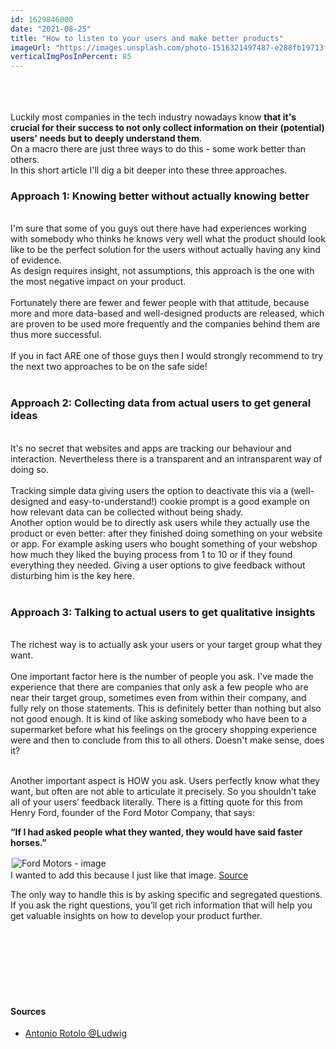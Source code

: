 ```yaml
---
id: 1629846000
date: "2021-08-25"
title: "How to listen to your users and make better products"
imageUrl: "https://images.unsplash.com/photo-1516321497487-e288fb19713f?ixid=MnwxMjA3fDB8MHxwaG90by1wYWdlfHx8fGVufDB8fHx8&ixlib=rb-1.2.1&auto=format&fit=crop&w=2100&q=80"
verticalImgPosInPercent: 85
---
```

<br />
<br />
<br />
Luckily most companies in the tech industry nowadays know <strong>that it's crucial for their success to not only collect information on their (potential) users' needs but to deeply understand them</strong>.
<br />
On a macro there are just three ways to do this - some work better than others.
<br />
In this short article I'll dig a bit deeper into these three approaches.

### Approach 1: Knowing better without actually knowing better
<br />
I'm sure that some of you guys out there have had experiences working with somebody who thinks he knows very well what the product should look like to be the perfect solution for the users without actually having any kind of evidence. 
<br />
As design requires insight, not assumptions, this approach is the one with the most negative impact on your product. 
<br /><br />
Fortunately there are fewer and fewer people with that attitude, because more and more data-based and well-designed products are released, which are proven to be used more frequently and the companies behind them are thus more successful. 
<br /><br />
If you in fact ARE one of those guys then I would strongly recommend to try the next two approaches to be on the safe side!
<br /><br />

### Approach 2: Collecting data from actual users to get general ideas
<br />
It's no secret that websites and apps are tracking our behaviour and interaction. Nevertheless there is a transparent and an intransparent way of doing so. 
<br /><br />
Tracking simple data giving users the option to deactivate this via a (well-designed and easy-to-understand!) cookie prompt is a good example on how relevant data can be collected without being shady. 
<br />
Another option would be to directly ask users while they actually use the product or even better: after they finished doing something on your website or app. For example asking users who bought something of your webshop how much they liked the buying process from 1 to 10 or if they found everything they needed. Giving a user options to give feedback without disturbing him is the key here. 
<br /><br />

### Approach 3: Talking to actual users to get qualitative insights
<br />
The richest way is to actually ask your users or your target group what they want. 
<br /><br />
One important factor here is the number of people you ask. I've made the experience that there are companies that only ask a few people who are near their target group, sometimes even from within their company, and fully rely on those statements. This is definitely better than nothing but also not good enough. It is kind of like asking somebody who have been to a supermarket before what his feelings on the grocery shopping experience were and then to conclude from this to all others. Doesn't make sense, does it?
<br /><br />

Another important aspect is HOW you ask. Users perfectly know what they want, but often are not able to articulate it precisely. So you shouldn’t take all of your users’ feedback literally. There is a fitting quote for this from Henry Ford, founder of the Ford Motor Company, that says:

**“If I had asked people what they wanted, they would have said faster horses.”**

<img style="border: 2px solid #efefef;" src="http://uxmag.com/sites/default/files/Uxmag-articles/2021-Articles/HowWeListenedtoOurUsers/1_6C21-L8-MfKqHsY8XSukiw.jpeg" alt="Ford Motors - image" />

<figcaption>I wanted to add this because I just like that image. <a href="https://uxmag.com/articles/how-we-listened-to-our-users-and-made-a-better-product">Source</a></figcaption>


The only way to handle this is by asking specific and segregated questions. If you ask the right questions, you’ll get rich information that will help you get valuable insights on how to develop your product further.

<br /><br /><br /><br /><br /><br />

#### Sources

* [Antonio Rotolo @Ludwig](https://ludwig.guru/blog/the-story-of-how-we-listened-to-our-users-and-made-a-better-product/)
